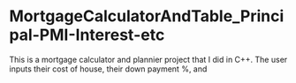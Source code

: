 # MortgageCalculatorAndTable_Principal-PMI-Interest-etc

This is a mortgage calculator and plannier project that I did in C++. 
The user inputs their cost of house, their down payment %, and 
